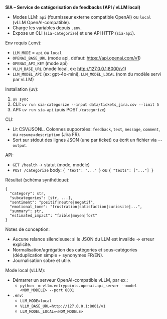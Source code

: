 **SIA – Service de catégorisation de feedbacks (API / vLLM local)**

- Modes LLM: `api` (fournisseur externe compatible OpenAI) ou `local` (vLLM OpenAI-compatible).
- Charge les variables depuis `.env`.
- Expose un CLI (`sia-categorize`) et une API HTTP (`sia-api`).

Env requis (.env):
- `LLM_MODE` = `api` ou `local`
- `OPENAI_BASE_URL` (mode api, défaut: https://api.openai.com/v1)
- `OPENAI_API_KEY` (mode api)
- `VLLM_BASE_URL` (mode local, ex: http://127.0.0.1:8000/v1)
- `LLM_MODEL_API` (ex: gpt-4o-mini), `LLM_MODEL_LOCAL` (nom du modèle servi par vLLM)

Installation (uv):
1) `uv sync`
2) CLI: `uv run sia-categorize --input data/tickets_jira.csv --limit 5`
3) API: `uv run sia-api` (puis POST `/categorize`)

CLI:
- Lit CSV/JSONL. Colonnes supportées: `feedback`, `text`, `message`, `comment`, ou `resume`+`description` (Jira FR).
- Sort sur stdout des lignes JSON (une par ticket) ou écrit un fichier via `--output`.

API:
- `GET /health` → statut (mode, modèle)
- `POST /categorize` body: `{ "text": "..." }` ou `{ "texts": ["..."] }`

Résultat (schéma synthétique):
```
{
  "category": str,
  "subcategories": [str, ...],
  "sentiment": "positif|neutre|negatif",
  "emotional_tone": "frustration|satisfaction|curiosite|...",
  "summary": str,
  "estimated_impact": "faible|moyen|fort"
}
```

Notes de conception:
- Aucune relance silencieuse: si le JSON du LLM est invalide → erreur explicite.
- Normalisation/agrégation des catégories et sous-catégories (déduplication simple + synonymes FR/EN).
- Journalisation sobre et utile.

Mode local (vLLM):
- Démarrer un serveur OpenAI-compatible vLLM, par ex.:
  - `python -m vllm.entrypoints.openai.api_server --model <NOM_MODELE> --port 8001`
- `.env`:
  - `LLM_MODE=local`
  - `VLLM_BASE_URL=http://127.0.0.1:8001/v1`
  - `LLM_MODEL_LOCAL=<NOM_MODELE>`
